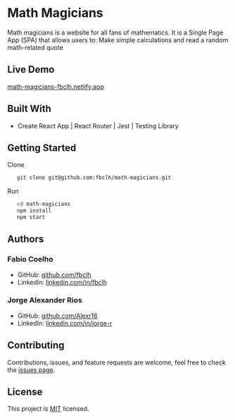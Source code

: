 # Math Magicians

Math magicians is a website for all fans of mathematics. It is a Single Page App (SPA) that allows users to: Make simple calculations and read a random math-related quote

## Live Demo

[math-magicians-fbclh.netlify.app](https://math-magicians-fbclh.netlify.app/)

## Built With
- Create React App | React Router | Jest | Testing Library

## Getting Started

Clone

```sh
   git clone git@github.com:fbclh/math-magicians.git
```

Run

```sh
   cd math-magicians
   npm install
   npm start
```

## Authors

### Fabio Coelho

- GitHub: [github.com/fbclh](https://github.com/fbclh)
- LinkedIn: [linkedin.com/in/fbclh](https://www.linkedin.com/in/fbclh)

### Jorge Alexander Rios

- GitHub: [github.com/Alexr16](https://github.com/Alexr16)
- LinkedIn: [linkedin.com/in/jorge-r](https://www.linkedin.com/in/jorge-r%C3%ADos-3b33ab22b)

## Contributing

Contributions, issues, and feature requests are welcome, feel free to check the [issues page](../../issues/).

## License

This project is [MIT](LICENSE) licensed.
